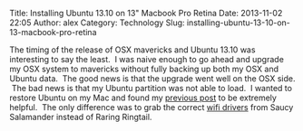 Title: Installing Ubuntu 13.10 on 13" Macbook Pro Retina
Date: 2013-11-02 22:05
Author: alex
Category: Technology
Slug: installing-ubuntu-13-10-on-13-macbook-pro-retina

The timing of the release of OSX mavericks and Ubuntu 13.10 was
interesting to say the least.  I was naive enough to go ahead and
upgrade my OSX system to mavericks without fully backing up both my OSX
and Ubuntu data.  The good news is that the upgrade went well on the OSX
side.  The bad news is that my Ubuntu partition was not able to load.  I
wanted to restore Ubuntu on my Mac and found my [previous
post](/2013/05/01/installing-ubuntu-13-04-on-13-macbook-pro-retina-102/)
to be extremely helpful.  The only difference was to grab the correct
[wifi drivers](http://packages.ubuntu.com/saucy/bcmwl-kernel-source)
from Saucy Salamander instead of Raring Ringtail.

